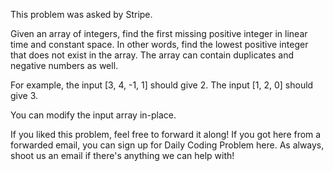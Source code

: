 This problem was asked by Stripe.

Given an array of integers, find the first missing positive integer in linear time and constant space. In other words, find the lowest positive integer that does not exist in the array. The array can contain duplicates and negative numbers as well.

For example, the input [3, 4, -1, 1] should give 2. The input [1, 2, 0] should give 3.

You can modify the input array in-place.

If you liked this problem, feel free to forward it along! If you got here from a forwarded email, you can sign up for Daily Coding Problem here. As always, shoot us an email if there's anything we can help with!
